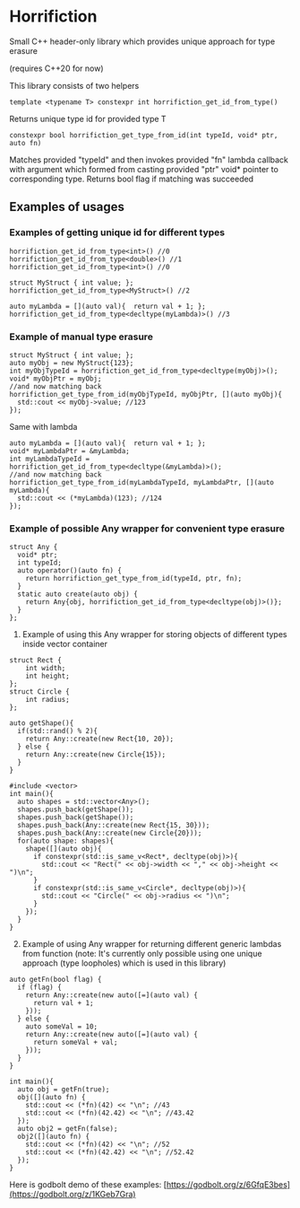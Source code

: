 # Horrifiction
Small C++ header-only library which provides unique approach for type erasure

(requires C++20 for now)

This library consists of two helpers

```
template <typename T> constexpr int horrifiction_get_id_from_type()
```
Returns unique type id for provided type T

```
constexpr bool horrifiction_get_type_from_id(int typeId, void* ptr, auto fn)
```
Matches provided "typeId" and then invokes provided "fn" lambda callback 
with argument which formed from casting provided "ptr" void* pointer 
to corresponding type. Returns bool flag if matching was succeeded

## Examples of usages

### Examples of getting unique id for different types
```
horrifiction_get_id_from_type<int>() //0
horrifiction_get_id_from_type<double>() //1
horrifiction_get_id_from_type<int>() //0

struct MyStruct { int value; };
horrifiction_get_id_from_type<MyStruct>() //2

auto myLambda = [](auto val){  return val + 1; };
horrifiction_get_id_from_type<decltype(myLambda)>() //3
```
### Example of manual type erasure
```
struct MyStruct { int value; };
auto myObj = new MyStruct{123};
int myObjTypeId = horrifiction_get_id_from_type<decltype(myObj)>();
void* myObjPtr = myObj;
//and now matching back
horrifiction_get_type_from_id(myObjTypeId, myObjPtr, [](auto myObj){
  std::cout << myObj->value; //123
});
```
Same with lambda
```
auto myLambda = [](auto val){  return val + 1; };
void* myLambdaPtr = &myLambda;
int myLambdaTypeId = horrifiction_get_id_from_type<decltype(&myLambda)>();
//and now matching back
horrifiction_get_type_from_id(myLambdaTypeId, myLambdaPtr, [](auto myLambda){
  std::cout << (*myLambda)(123); //124
});
```
### Example of possible Any wrapper for convenient type erasure
```
struct Any {
  void* ptr;
  int typeId;
  auto operator()(auto fn) {
    return horrifiction_get_type_from_id(typeId, ptr, fn);
  }
  static auto create(auto obj) {
    return Any{obj, horrifiction_get_id_from_type<decltype(obj)>()};
  }
};
```
1) Example of using this Any wrapper for storing objects of different types inside vector container
```
struct Rect {
    int width;
    int height;
};
struct Circle {
    int radius;
};

auto getShape(){
  if(std::rand() % 2){
    return Any::create(new Rect{10, 20});
  } else {
    return Any::create(new Circle{15});
  }
}

#include <vector>
int main(){
  auto shapes = std::vector<Any>();
  shapes.push_back(getShape());
  shapes.push_back(getShape());
  shapes.push_back(Any::create(new Rect{15, 30}));
  shapes.push_back(Any::create(new Circle{20}));
  for(auto shape: shapes){
    shape([](auto obj){
      if constexpr(std::is_same_v<Rect*, decltype(obj)>){
        std::cout << "Rect(" << obj->width << "," << obj->height << ")\n";
      }
      if constexpr(std::is_same_v<Circle*, decltype(obj)>){
        std::cout << "Circle(" << obj->radius << ")\n";
      }
    });
  }
}
```
2) Example of using Any wrapper for returning different generic lambdas from function 
(note: It's currently only possible using one unique approach (type loopholes) which is used in this library)
```
auto getFn(bool flag) {
  if (flag) {
    return Any::create(new auto([=](auto val) { 
      return val + 1; 
    }));
  } else {
    auto someVal = 10;
    return Any::create(new auto([=](auto val) { 
      return someVal + val; 
    }));
  }
}

int main(){
  auto obj = getFn(true);
  obj([](auto fn) {
    std::cout << (*fn)(42) << "\n"; //43
    std::cout << (*fn)(42.42) << "\n"; //43.42
  });
  auto obj2 = getFn(false);
  obj2([](auto fn) {
    std::cout << (*fn)(42) << "\n"; //52
    std::cout << (*fn)(42.42) << "\n"; //52.42
  });
}
```
Here is godbolt demo of these examples: [https://godbolt.org/z/6GfqE3bes](https://godbolt.org/z/1KGeb7Gra)
